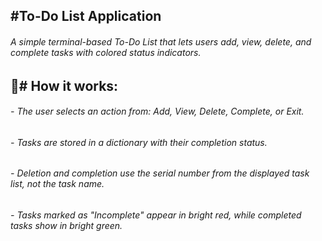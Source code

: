 ## \#To-Do List Application


###### A simple terminal-based To-Do List  that lets users add, view, delete, and complete tasks with colored status indicators.

###### 

## 📌# How it works:



###### \- The user selects an action from: Add, View, Delete, Complete, or Exit.



###### \- Tasks are stored in a dictionary with their completion status.



###### \- Deletion and completion use the serial number from the displayed task list, not the task name.



###### \- Tasks marked as "Incomplete" appear in bright red, while completed tasks show in bright green.



